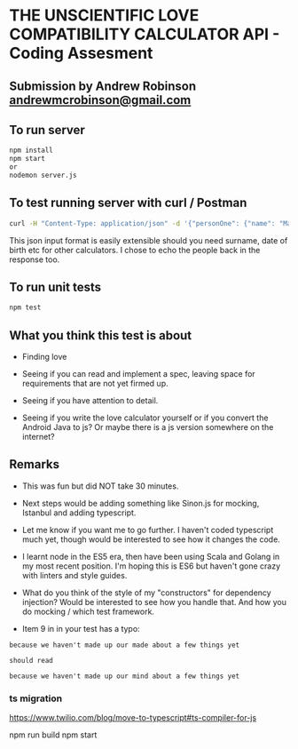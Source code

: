 # THE UNSCIENTIFIC LOVE COMPATIBILITY CALCULATOR API - Coding Assesment

## Submission by Andrew Robinson <andrewmcrobinson@gmail.com>

## To run server
```bash
npm install
npm start
or 
nodemon server.js
```

## To test running server with curl / Postman
```bash
curl -H "Content-Type: application/json" -d '{"personOne": {"name": "Mary"},"personTwo": {"name": "James" }}' http://localhost:3000/ 
```

This json input format is easily extensible should you need surname, date of birth etc for other calculators. I chose to echo the people back in the response too.

## To run unit tests
```bash
npm test
```

## What you think this test is about

* Finding love

* Seeing if you can read and implement a spec, leaving space for requirements that are not yet firmed up.

* Seeing if you have attention to detail.

* Seeing if you write the love calculator yourself or if you convert the Android Java to js? Or maybe there is a js version somewhere on the internet?

## Remarks
* This was fun but did NOT take 30 minutes. 

* Next steps would be adding something like Sinon.js for mocking, Istanbul and adding typescript.

* Let me know if you want me to go further. I haven't coded typescript much yet, though would be interested to see how it changes the code.

 * I learnt node in the ES5 era, then have been using Scala and Golang in my most recent position. I'm hoping this is ES6 but haven't gone crazy with linters and style guides.

*  What do you think of the style of my "constructors" for dependency injection? Would be interested to see how you handle that. And how you do mocking / which test framework.

* Item 9 in in your test has a typo:
```
because we haven't made up our made about a few things yet

should read

because we haven't made up our mind about a few things yet
```


### ts migration

https://www.twilio.com/blog/move-to-typescript#ts-compiler-for-js

npm run build
npm start